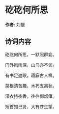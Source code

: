 # 矻矻何所思

**作者**: 刘黻

## 诗词内容

矻矻何所思，一默照群妄。

门外风雨深，山鸟亦不访。

有书足遮眼，寤寐古人样。

菜根清苦趣，木朽支离状。

深衣持夜香，往往御烟瘴。

矫首知己贤，大有苍生望。

